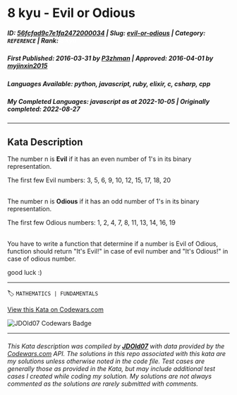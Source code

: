 # 8 kyu - Evil or Odious

##### **ID**: [56fcfad9c7e1fa2472000034](https://www.codewars.com/kata/56fcfad9c7e1fa2472000034) | **Slug**: [evil-or-odious](https://www.codewars.com/kata/56fcfad9c7e1fa2472000034) | **Category**: `REFERENCE` | **Rank**: <span style="color:white">8 kyu</span>

##### **First Published**: 2016-03-31 ***by*** [P3zhman](https://www.codewars.com/users/P3zhman) | **Approved**: 2016-04-01 ***by*** [myjinxin2015](https://www.codewars.com/users/myjinxin2015)

##### **Languages Available**: python, javascript, ruby, elixir, c, csharp, cpp

##### **My Completed Languages**: javascript ***as at*** 2022-10-05 | **Originally completed**: 2022-08-27

---

## Kata Description


The number n is <b>Evil</b> if it has an even number of 1's in its binary representation.</br>

The first few Evil numbers: 3, 5, 6, 9, 10, 12, 15, 17, 18, 20</br></br>

The number n is <b>Odious</b> if it has an odd number of 1's in its binary representation.</br>

The first few Odious numbers: 1, 2, 4, 7, 8, 11, 13, 14, 16, 19</br></br>

You have to write a function that determine if a number is Evil of Odious, function should return "It's Evil!" in case of evil number and "It's Odious!" in case of odious number.



good luck :)





---


🏷 `MATHEMATICS | FUNDAMENTALS`


[View this Kata on Codewars.com](https://www.codewars.com/kata/56fcfad9c7e1fa2472000034)

![](https://www.codewars.com/users/jdold07/badges/large "JDOld07 Codewars Badge")

---

###### *This Kata description was compiled by [**JDOld07**](https://tpstech.dev) with data provided by the [Codewars.com](https://www.codewars.com) API.  The solutions in this repo associated with this kata are my solutions unless otherwise noted in the code file.  Test cases are generally those as provided in the Kata, but may include additional test cases I created while coding my solution.  My solutions are not always commented as the solutions are rarely submitted with comments.*
